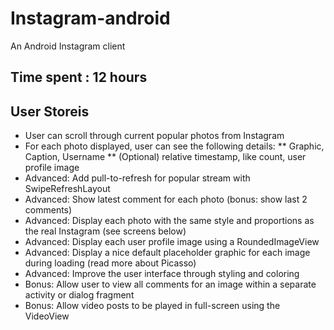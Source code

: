 # Instagram-android
An Android Instagram client

## Time spent : 12 hours

## User Storeis
* User can scroll through current popular photos from Instagram
* For each photo displayed, user can see the following details:
** Graphic, Caption, Username
** (Optional) relative timestamp, like count, user profile image
* Advanced: Add pull-to-refresh for popular stream with SwipeRefreshLayout
* Advanced: Show latest comment for each photo (bonus: show last 2 comments)
* Advanced: Display each photo with the same style and proportions as the real Instagram (see screens below)
* Advanced: Display each user profile image using a RoundedImageView
* Advanced: Display a nice default placeholder graphic for each image during loading (read more about Picasso)
* Advanced: Improve the user interface through styling and coloring
* Bonus: Allow user to view all comments for an image within a separate activity or dialog fragment
* Bonus: Allow video posts to be played in full-screen using the VideoView
